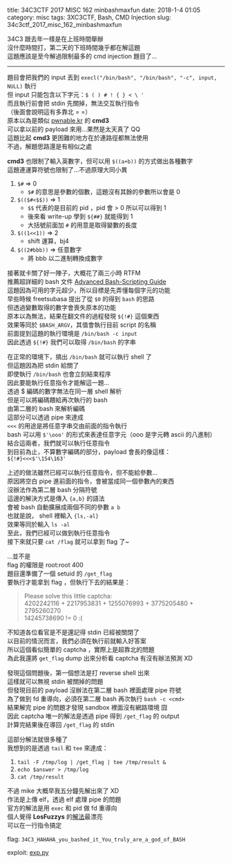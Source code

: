title: 34C3CTF 2017 MISC 162 minbashmaxfun
date: 2018-1-4 01:05
category: misc
tags: 3XC3CTF, Bash, CMD Injection
slug: 34c3ctf_2017_misc_162_minbashmaxfun

34C3 跟去年一樣是在上班時間舉辦  
沒什麼時間打，第二天的下班時間幾乎都在解這題  
這題應該是至今解過限制最多的 cmd injection 題目了...  

* * *

題目會把我們的 input 丟到 `execl("/bin/bash", "/bin/bash", "-c", input, NULL)` 執行  
但 input 只能包含以下字元：`$ ( ) # ! { } < \ '`  
而且執行前會把 stdin 先關掉，無法交互執行指令  
（後面會說明這有多靠北 = =）  
原本以為是類似 [pwnable.kr](http://pwnable.kr) 的 **cmd3**  
可以拿以前的 payload 來用...果然是太天真了 QQ  
這題比起 **cmd3** 更困難的地方在於連路徑都無法使用  
不過，解題思路還是有相似之處  

**cmd3** 也限制了輸入英數字，但可以用 `$((a+b))` 的方式做出各種數字  
這題連運算符號也限制了...不過原理大同小異  

1. `$#` => 0  
    - `$#` 的意思是參數的個數，這題沒有其餘的參數所以會是 0   
2. `$(($#<$$))` => 1
    - `$$` 代表的是目前的 pid ，pid 會 > 0 所以可以得到 1
    - 後來看 write-up 學到 `${##}` 就能得到 1 
    - 大括號前面加 `#` 的用意是取得變數的長度
3. `$((1<<1))` => 2  
    - shift 運算，bj4
4. `$((2#bbb))` => 任意數字
    - 將 bbb 以二進制轉換成數字

接著就卡關了好一陣子，大概花了兩三小時 RTFM  
推薦超詳細的 bash 文件 [Advanced Bash-Scripting Guide](http://tldp.org/LDP/abs/html/abs-guide.html)  
這題因為可用的字元超少，所以目標是先弄懂每個字元的功能  
早些時候 freetsubasa 提出了從 `$0` 的得到 `bash` 的思路  
但透過變數取得的數字會喪失原本的功能  
原本以為無法，結果在翻文件的過程發現 `${!#}` 這個東西  
效果等同於 `$BASH_ARGV`，其值會執行目前 script 的名稱  
前面提到這題的執行環境是 `/bin/bash -c input`  
因此透過 `${!#}` 我們可以取得 `/bin/bash` 的字串  

在正常的環境下，搞出 `/bin/bash` 就可以執行 shell 了  
但這題因為把 stdin 給關了  
即使執行 `/bin/bash` 也會立刻結束程序  
因此要能執行任意指令才能解這一題...  
透過 $ 編碼的數字無法在同一層 shell 解析  
但是可以將編碼餵給再次執行的 bash  
由第二層的 bash 來解析編碼  
這部分可以透過 pipe 來達成  
`<<<` 的用途是將任意字串交由前面的指令執行  
bash 可以用 `$'\ooo'` 的形式來表達任意字元（ooo 是字元轉 ascii 的八進制）  
結合這兩者，我們就可以執行任意指令  
到目前為止，不算數字編碼的部分，payload 會長的像這樣：  
`${!#}<<<$'\154\163'`

上述的做法雖然已經可以執行任意指令，但不能給參數...  
原因將空白 pipe 進前面的指令，會被當成同一個參數內的東西  
沒辦法作為第二層 bash 分隔符號  
這邊的解決方式是傳入 `{a,b}` 的語法  
會被 bash 自動擴展成兩個不同的參數 `a b`  
也就是說， shell 裡輸入 `{ls,-al}`  
效果等同於輸入 `ls -al`  
至此，我們已經可以做到執行任意指令  
接下來就只要 `cat /flag` 就可以拿到 flag 了~  

...並不是  
flag 的權限是 root:root 400  
題目還準備了一個 setuid 的 `/get_flag`  
要執行才能拿到 flag  ，但執行下去的結果是：

> Please solve this little captcha:  
> 4202242116 + 2217953831 + 1255076993 + 3775205480 + 2795260270  
> 14245738690 != 0 :(  

不知道各位看官是不是還記得 stdin 已經被關閉了  
以目前的情況而言，我們必須在執行前就輸入好答案  
所以這個看似簡單的 captcha ，實際上是超靠北的問題  
為此我還將 `get_flag` dump 出來分析看 captcha 有沒有辦法預測 XD  

發現這個問題後，第一個想法是打 reverse shell 出來  
這樣就可以無視 stdin 被關掉的問題  
但發現目前的 payload 沒辦法在第二層 bash 裡面處理 pipe 符號   
為了做到 fd 重導向，必須在第二層 bash 再次執行 `bash -c <cmd>`  
結果解完 pipe 的問題才發現 sandbox 裡面沒有網路環境 囧  
因此 captcha 唯一的解法是透過 pipe 得到 `/get_flag` 的 output  
計算完結果後在導回 `/get_flag` 的 stdin  

這部分解法就很多種了  
我想到的是透過 `tail` 和 `tee` 來達成：

1. `tail -F /tmp/log | /get_flag | tee /tmp/result &`
2. `echo $answer > /tmp/log`
3. `cat /tmp/result`

不過 mike 大概早我五分鐘先解出來了 XD  
作法是上傳 elf，透過 elf 處理 pipe 的問題   
官方的解法是用 `exec` 和 pid 做 fd 重導向  
個人覺得 **LosFuzzys** 的[解法](https://losfuzzys.github.io/writeup/2017/12/30/34c3ctf-minbashmaxfun/)最漂亮  
可以在一行指令搞定  

flag: `34C3_HAHAHA_you_bashed_it_You_truly_are_a_god_of_BASH`

exploit: [exp.py]({filename}/exp/minbashmaxfun.py)

